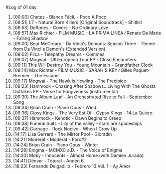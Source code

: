 #Log of 01 day

1. [00:00] Chetes - Blanco Fácil. - Poco A Poco
1. [08:51] L7 - Natural Born Killers [Original Soundtrack] - Shitlist
1. [08:53] Deftones - Covers - No Ordinary Love
1. [08:57] Max Richter - FILM MUSIC - LA PRIMA LINEA ⁄ Renato Da Maria - Falling Shadow
1. [09:00] Bear McCreary - Da Vinci's Demons: Season Three - Theme from Da Vinci's Demon's (Extended Version)
1. [09:02] Flica - Telepathy Dreams - Commes
1. [09:07] Mogwai - UK/European Tour EP - Close Encounters
1. [09:11] This Will Destroy You - Young Mountain - Grandfather Clock
1. [09:14] Max Richter - FILM MUSIC - SARAH'S KEY ⁄ Gilles Paquet-Brenner - The Escape
1. [09:17] Mogwai - The Hawk is Howling - The Precipice
1. [09:23] Hammock - Chasing After Shadows...Living With The Ghosts Outtakes EP - Verse for Forgiveness (instrumental)
1. [09:30] The Album Leaf - An Orchestrated Rise to Fall - September Song
1. [09:34] Brian Crain - Piano Opus - Wind
1. [09:36] Gipsy Kings - The Very Est Of - Gypsy Kings - 14.La Quiero
1. [09:37] Hammock - Kenotic - Dawn Begins to Creep
1. [09:38] Funeral Suits - Lily of the valley - stars are spaceships
1. [09:42] Garbage - Rock Nocivo - When I Grow Up
1. [14:17] Lisa Gerrard - The Mirror Pool - Gloradin
1. [14:21] Moderat - Moderat - Porc#2
1. [14:24] Brian Crain - Piano Opus - Winter
1. [14:28] Enigma - MCMXC a.D. - The Voice of Enigma
1. [14:30] Moby - Innocents - Almost Home (with Damien Jurado)
1. [14:41] Dënver - Totoral - Andén 6
1. [18:23] Fernando Delgadillo - Febrero 13 Vol. 1 - Ay Amor
